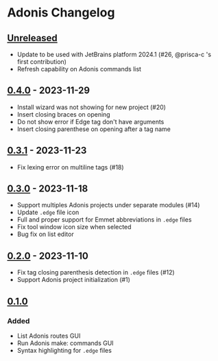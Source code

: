 # Adonis Changelog

## [Unreleased]

- Update to be used with JetBrains platform 2024.1 (#26, @prisca-c 's first contribution)
- Refresh capability on Adonis commands list

## [0.4.0] - 2023-11-29

- Install wizard was not showing for new project (#20)
- Insert closing braces on opening
- Do not show error if Edge tag don't have arguments
- Insert closing parenthese on opening after a tag name

## [0.3.1] - 2023-11-23

- Fix lexing error on multiline tags (#18)

## [0.3.0] - 2023-11-18

- Support multiples Adonis projects under separate modules (#14)
- Update `.edge` file icon
- Full and proper support for Emmet abbreviations in `.edge` files
- Fix tool window icon size when selected
- Bug fix on list editor

## [0.2.0] - 2023-11-10

- Fix tag closing parenthesis detection in `.edge` files (#12)
- Support Adonis project initialization (#1)

## [0.1.0]

### Added

- List Adonis routes GUI
- Run Adonis make: commands GUI
- Syntax highlighting for `.edge` files

[Unreleased]: https://github.com/Xstoudi/adonis-intellij/compare/v0.4.0...HEAD
[0.4.0]: https://github.com/Xstoudi/adonis-intellij/compare/v0.3.1...v0.4.0
[0.3.1]: https://github.com/Xstoudi/adonis-intellij/compare/v0.3.0...v0.3.1
[0.3.0]: https://github.com/Xstoudi/adonis-intellij/compare/v0.2.0...v0.3.0
[0.2.0]: https://github.com/Xstoudi/adonis-intellij/compare/v0.1.0...v0.2.0
[0.1.0]: https://github.com/Xstoudi/adonis-intellij/commits/v0.1.0
